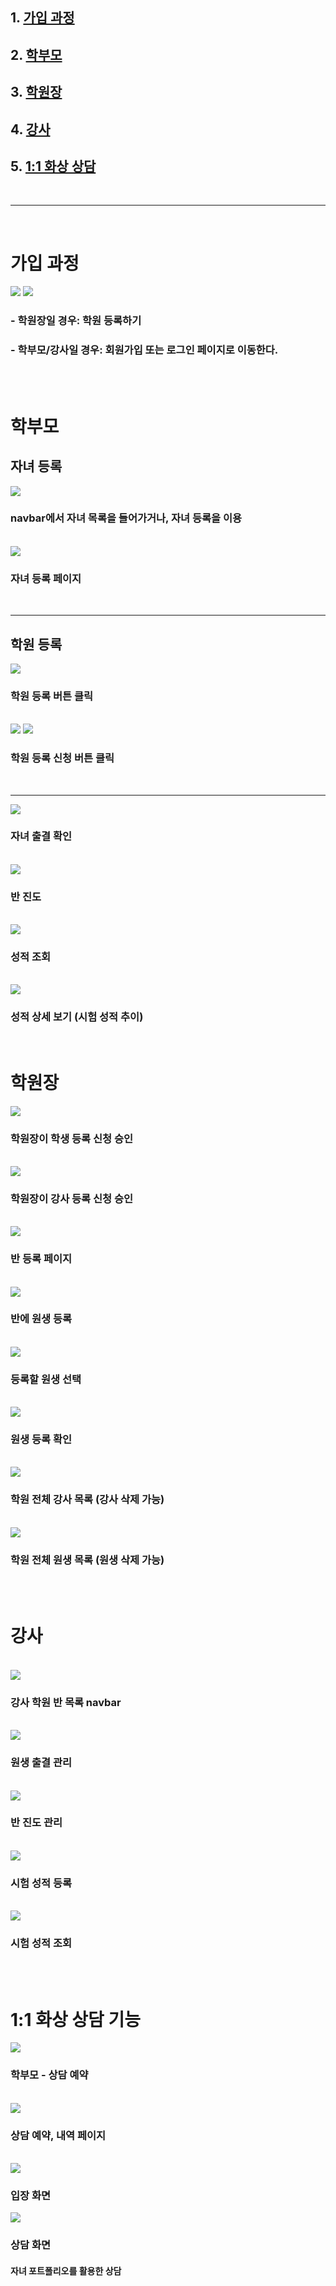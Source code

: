 ## 1. [가입 과정](#가입-과정)

## 2. [학부모](#학부모)

## 3. [학원장](#학원장)

## 4. [강사](#강사)

## 5. [1:1 화상 상담](#11-화상-상담-기능)

<br>

---

<br>

# 가입 과정

<img src="./scenario_img/1_main.png">
<img src="./scenario_img/2_login.png">

### - 학원장일 경우: 학원 등록하기

### - 학부모/강사일 경우: 회원가입 또는 로그인 페이지로 이동한다.

<br>
<br>

# 학부모

## 자녀 등록

<img src="./scenario_img/4_1_create_student.png">

### navbar에서 자녀 목록을 들어가거나, 자녀 등록을 이용

<br>

<img src="./scenario_img/4_2_create_student.png">

### 자녀 등록 페이지

<br>

---

## 학원 등록

<img src="./scenario_img/5_1_insert_academy.png">

### 학원 등록 버튼 클릭

<br>

<img src="./scenario_img/5_2_search.png">

<img src="./scenario_img/5_3_insert_academy.png">

### 학원 등록 신청 버튼 클릭

<br>

---

<img src="./scenario_img/parent_attendancy.png">

### 자녀 출결 확인

<br>

<img src="./scenario_img/parent_progress.png">

### 반 진도

<br>

<img src="./scenario_img/parent_test.png">

### 성적 조회

<br>

<img src="./scenario_img/test_info.png">

### 성적 상세 보기 (시험 성적 추이)

<br>

# 학원장

<img src="./scenario_img/5_4_approve_student.png">

### 학원장이 학생 등록 신청 승인

<br>

<img src="./scenario_img/1_approve_teacher.png">

### 학원장이 강사 등록 신청 승인

<br>

<img src="./scenario_img/master_createclass.png">

### 반 등록 페이지

<br>

<img src="./scenario_img/master_class_insert_student.png">

### 반에 원생 등록

<br>

<img src="./scenario_img/master_class_insert_student_2.png">

### 등록할 원생 선택

<br>

<img src="./scenario_img/master_class_insert_student_3.png">

### 원생 등록 확인

<br>

<img src="./scenario_img/master_teacher_list.png">

### 학원 전체 강사 목록 (강사 삭제 가능)

<br>

<img src="./scenario_img/master_student_list.png">

### 학원 전체 원생 목록 (원생 삭제 가능)

<br>
<br>

# 강사

<br>

<img src="./scenario_img/teacher_academy_nav.png">

### 강사 학원 반 목록 navbar

<br>

<img src="./scenario_img/teacher_attendancy.png">

### 원생 출결 관리

<br>

<img src="./scenario_img/teacher_progress.png">

### 반 진도 관리

<br>

<img src="./scenario_img/teacher_insert_test.png">

### 시험 성적 등록

<br>

<img src="./scenario_img/teacher_test_score.png">

### 시험 성적 조회

<br>
<br>

# 1:1 화상 상담 기능

<img src="./scenario_img/meeting_reserve_page.png">

### 학부모 - 상담 예약

<br>

<img src="./scenario_img/meeting_list.png">

### 상담 예약, 내역 페이지

<br>

<img src="./scenario_img/meeting_intro.png">

### 입장 화면

<img src="./scenario_img/meeting_room.png">

### 상담 화면

#### 자녀 포트폴리오를 활용한 상담

<br>
